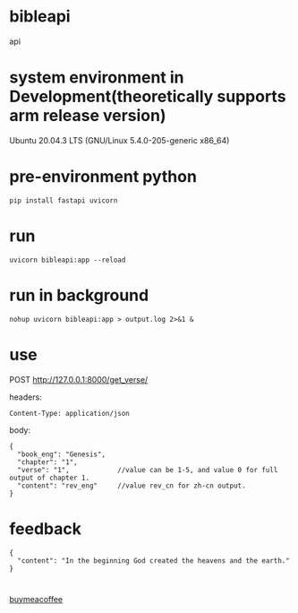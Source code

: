 # bibleapi
api

# system environment in Development(theoretically supports arm release version)
Ubuntu 20.04.3 LTS (GNU/Linux 5.4.0-205-generic x86_64)

# pre-environment python
```
pip install fastapi uvicorn
```

# run
```
uvicorn bibleapi:app --reload
```

# run in background
```
nohup uvicorn bibleapi:app > output.log 2>&1 &
```

# use

POST http://127.0.0.1:8000/get_verse/

headers:
```
Content-Type: application/json
```

body:
```
{
  "book_eng": "Genesis",
  "chapter": "1",
  "verse": "1",            //value can be 1-5, and value 0 for full output of chapter 1.
  "content": "rev_eng"     //value rev_cn for zh-cn output.
}
```

# feedback
```
{
  "content": "In the beginning God created the heavens and the earth."
}
```
#
[buymeacoffee](https://buymeacoffee.com/ztj7728)
